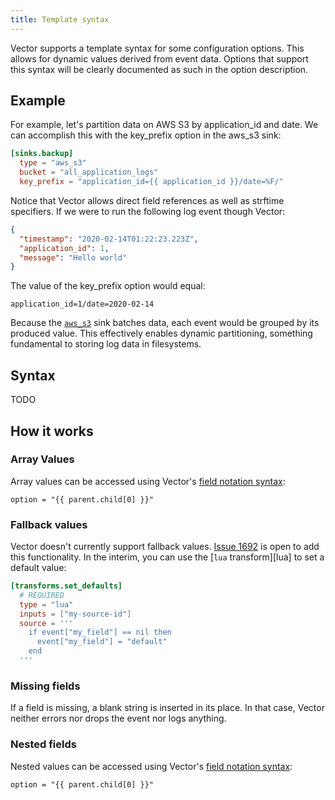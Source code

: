 ```yaml
---
title: Template syntax
---
```


Vector supports a template syntax for some configuration options. This allows for dynamic values derived from event data. Options that support this syntax will be clearly documented as such in the option description.

## Example

For example, let's partition data on AWS S3 by application_id and date. We can accomplish this with the key_prefix option in the aws_s3 sink:

```toml
[sinks.backup]
  type = "aws_s3"
  bucket = "all_application_logs"
  key_prefix = "application_id={{ application_id }}/date=%F/"
```

Notice that Vector allows direct field references as well as strftime specifiers. If we were to run the following log event though Vector:

```json
{
  "timestamp": "2020-02-14T01:22:23.223Z",
  "application_id": 1,
  "message": "Hello world"
}
```

The value of the key_prefix option would equal:

```
application_id=1/date=2020-02-14
```

Because the [`aws_s3`][aws_s3] sink batches data, each event would be grouped by its produced value. This effectively enables dynamic partitioning, something fundamental to storing log data in filesystems.

## Syntax

TODO

## How it works

### Array Values

Array values can be accessed using Vector's [field notation syntax][paths]:

```
option = "{{ parent.child[0] }}"
```

### Fallback values

Vector doesn't currently support fallback values. [Issue 1692][1692] is open to add this functionality. In the interim, you can use the [`lua` transform][lua] to set a default value:

```toml
[transforms.set_defaults]
  # REQUIRED
  type = "lua"
  inputs = ["my-source-id"]
  source = '''
    if event["my_field"] == nil then
      event["my_field"] = "default"
    end
  '''
```

### Missing fields

If a field is missing, a blank string is inserted in its place. In that case, Vector neither errors nor drops the event nor logs anything.

### Nested fields

Nested values can be accessed using Vector's [field notation syntax][paths]:

```
option = "{{ parent.child[0] }}"
```


[1692]: https://github.com/timberio/vector/issues/1692
[aws_s3]: /docs/reference/configuration/sinks/aws_s3
[paths]: /docs/reference/configuration/field-path-notation

